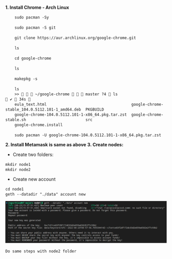 **1. Install Chrome - Arch Linux**

```console
    sudo pacman -Sy

    sudo pacman -S git

    git clone https://aur.archlinux.org/google-chrome.git

    ls

    cd google-chrome

    ls

    makepkg -s

    ls
    >>    ~/google-chrome    master ?4  ls                                                                                ✔  34s  
    eula_text.html                                     google-chrome-stable_104.0.5112.101-1_amd64.deb  PKGBUILD
    google-chrome-104.0.5112.101-1-x86_64.pkg.tar.zst  google-chrome-stable.sh                          src
    google-chrome.install  

    sudo pacman -U google-chrome-104.0.5112.101-1-x86_64.pkg.tar.zst
```
**2. Install Metamask is same as above**
**3. Create nodes:**
   - Create two folders:
   ```console
   mkdir node1
   mkdir node2
   ```
   - Create new account
  
   ```console
   cd node1
   geth --datadir "./data" account new
   ```
   <img src="/assets/images/geth/pvtnetwork_create_new_account.png" />
    
    Do same steps with node2 folder

